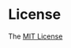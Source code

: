<meta http-equiv='Content-Type' content='text/html; charset=utf-8' />

# License

The [MIT License](https://opensource.org/licenses/MIT)
